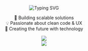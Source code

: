 <div align="center">

<img src="https://readme-typing-svg.herokuapp.com?font=Fira+Code&weight=600&size=22&duration=3000&pause=1000&color=61DAFB&center=true&vCenter=true&width=600&lines=Hi+there!+I'm+April+👋;Turning+ideas+into+code+✨;Clean+code+%26+good+design+💡;Always+learning+🚀" alt="Typing SVG" />

</div>

<div align="center">

🔭 Building scalable solutions  
💡 Passionate about clean code & UX  
🚀 Creating the future with technology  

</div>

<div align="center">

<img src="https://skillicons.dev/icons?i=js,ts,react,tailwind,firebase,git&perline=6" />

</div>

<div align="center">
  <img src="https://capsule-render.vercel.app/api?type=waving&height=120&section=footer&text=Let's%20Build%20Something%20Amazing%20🚀&fontSize=22&fontColor=ffffff&color=0:61DAFB,100:1E3A8A&animation=twinkling&reversal=true" />
</div>
